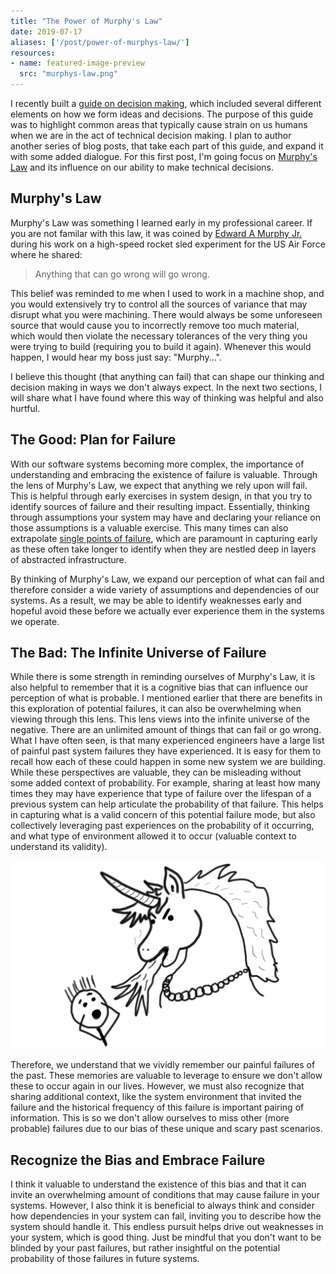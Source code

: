 ```yaml
---
title: "The Power of Murphy's Law"
date: 2019-07-17
aliases: ['/post/power-of-murphys-law/']
resources:
- name: featured-image-preview
  src: "murphys-law.png"
---
```


I recently built a [guide on decision making](/guides#decisions-the-pursuit-of-options), which included several different elements on how we form ideas and decisions. The purpose of this guide was to highlight common areas that typically cause strain on us humans when we are in the act of technical decision making. I plan to author another series of blog posts, that take each part of this guide, and expand it with some added dialogue. For this first post, I'm going focus on [Murphy's Law](https://en.wikipedia.org/wiki/Murphy%27s_law) and its influence on our ability to make technical decisions.

## Murphy's Law

Murphy's Law was something I learned early in my professional career. If you are not familar with this law, it was coined by [Edward A Murphy Jr.](https://en.wikipedia.org/wiki/Edward_A._Murphy_Jr) during his work on a high-speed rocket sled experiment for the US Air Force where he shared:

> Anything that can go wrong will go wrong.

This belief was reminded to me when I used to work in a machine shop, and you would extensively try to control all the sources of variance that may disrupt what you were machining. There would always be some unforeseen source that would cause you to incorrectly remove too much material, which would then violate the necessary tolerances of the very thing you were trying to build (requiring you to build it again). Whenever this would happen, I would hear my boss just say: "Murphy...".

I believe this thought (that anything can fail) that can shape our thinking and decision making in ways we don't always expect. In the next two sections, I will share what I have found where this way of thinking was helpful and also hurtful.

## The Good: Plan for Failure

With our software systems becoming more complex, the importance of understanding and embracing the existence of failure is valuable. Through the lens of Murphy's Law, we expect that anything we rely upon will fail. This is helpful through early exercises in system design, in that you try to identify sources of failure and their resulting impact. Essentially, thinking through assumptions your system may have and declaring your reliance on those assumptions is a valuable exercise. This many times can also extrapolate [single points of failure](https://en.wikipedia.org/wiki/Single_point_of_failure), which are paramount in capturing early as these often take longer to identify when they are nestled deep in layers of abstracted infrastructure.

By thinking of Murphy's Law, we expand our perception of what can fail and therefore consider a wide variety of assumptions and dependencies of our systems. As a result, we may be able to identify weaknesses early and hopeful avoid these before we actually ever experience them in the systems we operate.

## The Bad: The Infinite Universe of Failure

While there is some strength in reminding ourselves of Murphy's Law, it is also helpful to remember that it is a cognitive bias that can influence our perception of what is probable. I mentioned earlier that there are benefits in this exploration of potential failures, it can also be overwhelming when viewing through this lens. This lens views into the infinite universe of the negative. There are an unlimited amount of things that can fail or go wrong. What I have often seen, is that many experienced engineers have a large list of painful past system failures they have experienced. It is easy for them to recall how each of these could happen in some new system we are building. While these perspectives are valuable, they can be misleading without some added context of probability. For example, sharing at least how many times they may have experience that type of failure over the lifespan of a previous system can help articulate the probability of that failure. This helps in capturing what is a valid concern of this potential failure mode, but also collectively leveraging past experiences on the probability of it occurring, and what type of environment allowed it to occur (valuable context to understand its validity).

![Murphy's Law](murphys-law.png)

Therefore, we understand that we vividly remember our painful failures of the past. These memories are valuable to leverage to ensure we don't allow these to occur again in our lives. However, we must also recognize that sharing additional context, like the system environment that invited the failure and the historical frequency of this failure is important pairing of information. This is so we don't allow ourselves to miss other (more probable) failures due to our bias of these unique and scary past scenarios.

## Recognize the Bias and Embrace Failure

I think it valuable to understand the existence of this bias and that it can invite an overwhelming amount of conditions that may cause failure in your systems. However, I also think it is beneficial to always think and consider how dependencies in your system can fail, inviting you to describe how the system should handle it. This endless pursuit helps drive out weaknesses in your system, which is good thing. Just be mindful that you don't want to be blinded by your past failures, but rather insightful on the potential probability of those failures in future systems.